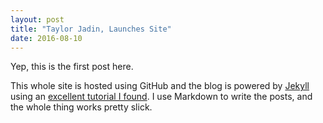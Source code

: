 ```yaml
---
layout: post
title: "Taylor Jadin, Launches Site"
date: 2016-08-10
---
```


Yep, this is the first post here.

This whole site is hosted using GitHub and the blog is powered by [Jekyll](https://jekyllrb.com/) using an [excellent tutorial I found](http://jmcglone.com/guides/github-pages/). I use Markdown to write the posts, and the whole thing works pretty slick.
